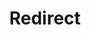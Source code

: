 ﻿---
layout: src/layouts/Redirect.astro
title: Redirect
redirect: https://octopus.com/docs/deprecations#server-extensibility
pubDate:  2023-12-11
navSearch: false
navSitemap: false
navMenu: false
---